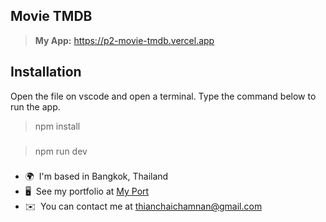 ## Movie TMDB
> **My App:** https://p2-movie-tmdb.vercel.app

## Installation
Open the file on vscode and open a terminal. Type the command below to run the app.
> npm install
###
> npm run dev
###
*   🌍  I'm based in Bangkok, Thailand
*   🖥️  See my portfolio at [My Port](http://portfolio-gradients.vercel.app/)
*   ✉️  You can contact me at [thianchaichamnan@gmail.com](mailto:thianchaichamnan@gmail.com)
